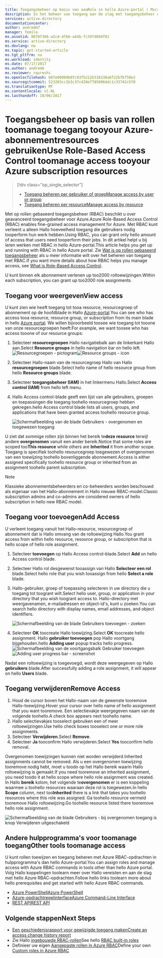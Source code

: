 ```yaml
---
title: Toegangsbeheer op basis van aaaRole in hello Azure-portal | Microsoft Docs
description: In het beheer van toegang aan de slag met toegangsbeheer op basis van rollen in hello Azure-Portal. Rol toewijzingen tooassign machtigingen tooyour resources gebruiken.
services: active-directory
documentationcenter: 
author: andredm7
manager: femila
ms.assetid: 8078f366-a2c4-4fbb-a44b-fc39fd89df81
ms.service: active-directory
ms.devlang: na
ms.topic: get-started-article
ms.tgt_pltfrm: na
ms.workload: identity
ms.date: 07/17/2017
ms.author: andredm
ms.reviewer: rqureshi
ms.openlocfilehash: b87e00089b0fc93fb212b318330a6f22bfbf59e2
ms.sourcegitcommit: 523283cc1b3c37c428e77850964dc1c33742c5f0
ms.translationtype: MT
ms.contentlocale: nl-NL
ms.lasthandoff: 10/06/2017
---
```

# <a name="use-role-based-access-control-toomanage-access-tooyour-azure-subscription-resources"></a><span data-ttu-id="0b524-104">Toegangsbeheer op basis van rollen toomanage toegang tooyour Azure-abonnementresources gebruiken</span><span class="sxs-lookup"><span data-stu-id="0b524-104">Use Role-Based Access Control toomanage access tooyour Azure subscription resources</span></span>
> [!div class="op_single_selector"]
> * [<span data-ttu-id="0b524-105">Toegang beheren per gebruiker of groep</span><span class="sxs-lookup"><span data-stu-id="0b524-105">Manage access by user or group</span></span>](role-based-access-control-manage-assignments.md)
> * [<span data-ttu-id="0b524-106">Toegang beheren per resource</span><span class="sxs-lookup"><span data-stu-id="0b524-106">Manage access by resource</span></span>](role-based-access-control-configure.md)

<span data-ttu-id="0b524-107">Met op rollen gebaseerd toegangsbeheer (RBAC) beschikt u over geavanceerd toegangsbeheer voor Azure.</span><span class="sxs-lookup"><span data-stu-id="0b524-107">Azure Role-Based Access Control (RBAC) enables fine-grained access management for Azure.</span></span> <span data-ttu-id="0b524-108">Met RBAC kunt verleent u alleen Hallo hoeveelheid toegang die gebruikers nodig tooperform hun werk hebben.</span><span class="sxs-lookup"><span data-stu-id="0b524-108">Using RBAC, you can grant only hello amount of access that users need tooperform their jobs.</span></span> <span data-ttu-id="0b524-109">In dit artikel helpt u bij leren werken met RBAC in hello Azure-portal.</span><span class="sxs-lookup"><span data-stu-id="0b524-109">This article helps you get up and running with RBAC in hello Azure portal.</span></span> <span data-ttu-id="0b524-110">Zie [Wat is op rollen gebaseerd toegangsbeheer](role-based-access-control-what-is.md) als u meer informatie wilt over het beheren van toegang met RBAC.</span><span class="sxs-lookup"><span data-stu-id="0b524-110">If you want more details about how RBAC helps you manage access, see [What is Role-Based Access Control](role-based-access-control-what-is.md).</span></span>

<span data-ttu-id="0b524-111">U kunt binnen elk abonnement verlenen up too2000 roltoewijzingen.</span><span class="sxs-lookup"><span data-stu-id="0b524-111">Within each subscription, you can grant up too2000 role assignments.</span></span> 

## <a name="view-access"></a><span data-ttu-id="0b524-112">Toegang voor weergeven</span><span class="sxs-lookup"><span data-stu-id="0b524-112">View access</span></span>
<span data-ttu-id="0b524-113">U kunt zien wie heeft toegang tot tooa resource, resourcegroep of abonnement op de hoofdblade in Hallo [Azure-portal](https://portal.azure.com).</span><span class="sxs-lookup"><span data-stu-id="0b524-113">You can see who has access tooa resource, resource group, or subscription from its main blade in hello [Azure portal](https://portal.azure.com).</span></span> <span data-ttu-id="0b524-114">We willen bijvoorbeeld toosee wie toegang tot tooone van onze resourcegroepen heeft:</span><span class="sxs-lookup"><span data-stu-id="0b524-114">For example, we want toosee who has access tooone of our resource groups:</span></span>

1. <span data-ttu-id="0b524-115">Selecteer **resourcegroepen** Hallo navigatiebalk aan de linkerkant Hallo aan.</span><span class="sxs-lookup"><span data-stu-id="0b524-115">Select **Resource groups** in hello navigation bar on hello left.</span></span>  
    <span data-ttu-id="0b524-116">![Resourcegroepen - pictogram](./media/role-based-access-control-configure/resourcegroups_icon.png)</span><span class="sxs-lookup"><span data-stu-id="0b524-116">![Resource groups - icon](./media/role-based-access-control-configure/resourcegroups_icon.png)</span></span>
2. <span data-ttu-id="0b524-117">Selecteer Hallo-naam van de resourcegroep Hallo van Hallo **resourcegroepen** blade.</span><span class="sxs-lookup"><span data-stu-id="0b524-117">Select hello name of hello resource group from hello **Resource groups** blade.</span></span>
3. <span data-ttu-id="0b524-118">Selecteer **toegangsbeheer (IAM)** in het linkermenu Hallo.</span><span class="sxs-lookup"><span data-stu-id="0b524-118">Select **Access control (IAM)** from hello left menu.</span></span>  
4. <span data-ttu-id="0b524-119">Hallo Access control-blade geeft een lijst van alle gebruikers, groepen en toepassingen die toegang toohello resourcegroep hebben gekregen.</span><span class="sxs-lookup"><span data-stu-id="0b524-119">hello Access control blade lists all users, groups, and applications that have been granted access toohello resource group.</span></span>  
   
    ![Schermafbeelding van de blade Gebruikers - overgenomen en toegewezen toegang](./media/role-based-access-control-configure/view-access.png)

<span data-ttu-id="0b524-121">U ziet dat sommige rollen zijn binnen het bereik te**deze resource** terwijl andere **overgenomen** vanuit een ander bereik.</span><span class="sxs-lookup"><span data-stu-id="0b524-121">Notice that some roles are scoped too**This resource** while others are **Inherited** it from another scope.</span></span> <span data-ttu-id="0b524-122">Toegang is specifiek toohello resourcegroep toegewezen of overgenomen van een toewijzing toohello bovenliggende abonnement.</span><span class="sxs-lookup"><span data-stu-id="0b524-122">Access is either assigned specifically toohello resource group or inherited from an assignment toohello parent subscription.</span></span>

> [!NOTE]
> <span data-ttu-id="0b524-123">Klassieke abonnementsbeheerders en co-beheerders worden beschouwd als eigenaar van het Hallo-abonnement in Hallo nieuwe RBAC-model.</span><span class="sxs-lookup"><span data-stu-id="0b524-123">Classic subscription admins and co-admins are considered owners of hello subscription in hello new RBAC model.</span></span>

## <a name="add-access"></a><span data-ttu-id="0b524-124">Toegang voor toevoegen</span><span class="sxs-lookup"><span data-stu-id="0b524-124">Add Access</span></span>
<span data-ttu-id="0b524-125">U verleent toegang vanuit het Hallo-resource, resourcegroep of abonnement dat is Hallo omvang van de roltoewijzing Hallo.</span><span class="sxs-lookup"><span data-stu-id="0b524-125">You grant access from within hello resource, resource group, or subscription that is hello scope of hello role assignment.</span></span>

1. <span data-ttu-id="0b524-126">Selecteer **toevoegen** op Hallo Access control-blade.</span><span class="sxs-lookup"><span data-stu-id="0b524-126">Select **Add** on hello Access control blade.</span></span>  
2. <span data-ttu-id="0b524-127">Selecteer Hallo rol desgewenst tooassign van Hallo **Selecteer een rol** blade.</span><span class="sxs-lookup"><span data-stu-id="0b524-127">Select hello role that you wish tooassign from hello **Select a role** blade.</span></span>
3. <span data-ttu-id="0b524-128">Hallo-gebruiker, groep of toepassing selecteren in uw directory die u toegang tot toogrant wilt.</span><span class="sxs-lookup"><span data-stu-id="0b524-128">Select hello user, group, or application in your directory that you wish toogrant access to.</span></span> <span data-ttu-id="0b524-129">Hallo-directory met weergavenamen, e-mailadressen en object-id's, kunt u zoeken.</span><span class="sxs-lookup"><span data-stu-id="0b524-129">You can search hello directory with display names, email addresses, and object identifiers.</span></span>  
   
    ![Schermafbeelding van de blade Gebruikers toevoegen - zoeken](./media/role-based-access-control-configure/grant-access2.png)
4. <span data-ttu-id="0b524-131">Selecteer **OK** toocreate Hallo toewijzing.</span><span class="sxs-lookup"><span data-stu-id="0b524-131">Select **OK** toocreate hello assignment.</span></span> <span data-ttu-id="0b524-132">Hallo **gebruiker toevoegen** pop Hallo voortgang bijgehouden.</span><span class="sxs-lookup"><span data-stu-id="0b524-132">hello **Adding user** popup tracks hello progress.</span></span>  
    <span data-ttu-id="0b524-133">![Schermafbeelding van de voortgangsbalk Gebruiker toevoegen](./media/role-based-access-control-configure/addinguser_popup.png)</span><span class="sxs-lookup"><span data-stu-id="0b524-133">![Adding user progress bar - screenshot](./media/role-based-access-control-configure/addinguser_popup.png)</span></span>

<span data-ttu-id="0b524-134">Nadat een roltoewijzing is toegevoegd, wordt deze weergegeven op Hallo **gebruikers** blade.</span><span class="sxs-lookup"><span data-stu-id="0b524-134">After successfully adding a role assignment, it will appear on hello **Users** blade.</span></span>

## <a name="remove-access"></a><span data-ttu-id="0b524-135">Toegang verwijderen</span><span class="sxs-lookup"><span data-stu-id="0b524-135">Remove Access</span></span>
1. <span data-ttu-id="0b524-136">Houd de cursor boven het Hallo-naam van de gewenste tooremove Hallo-toewijzing.</span><span class="sxs-lookup"><span data-stu-id="0b524-136">Hover your cursor over hello name of hello assignment that you want tooremove.</span></span> <span data-ttu-id="0b524-137">Een selectievakje weergegeven naam van de volgende toohello.</span><span class="sxs-lookup"><span data-stu-id="0b524-137">A check box appears next toohello name.</span></span>
2. <span data-ttu-id="0b524-138">Hallo selectievakjes tooselect gebruiken een of meer roltoewijzingen.</span><span class="sxs-lookup"><span data-stu-id="0b524-138">Use hello check boxes tooselect one or more role assignments.</span></span>
2. <span data-ttu-id="0b524-139">Selecteer **Verwijderen**.</span><span class="sxs-lookup"><span data-stu-id="0b524-139">Select **Remove**.</span></span>  
3. <span data-ttu-id="0b524-140">Selecteer **Ja** tooconfirm Hallo verwijderen.</span><span class="sxs-lookup"><span data-stu-id="0b524-140">Select **Yes** tooconfirm hello removal.</span></span>

<span data-ttu-id="0b524-141">Overgenomen toewijzingen kunnen niet worden verwijderd.</span><span class="sxs-lookup"><span data-stu-id="0b524-141">Inherited assignments cannot be removed.</span></span> <span data-ttu-id="0b524-142">Als u een overgenomen toewijzing tooremove nodig hebt, moet u toodo op het Hallo bereik waarin Hallo roltoewijzing is gemaakt.</span><span class="sxs-lookup"><span data-stu-id="0b524-142">If you need tooremove an inherited assignment, you need toodo it at hello scope where hello role assignment was created.</span></span> <span data-ttu-id="0b524-143">In Hallo **bereik** kolom, het volgende te**overgenomen** er is een koppeling waarmee u toohello resources waaraan deze rol is toegewezen.</span><span class="sxs-lookup"><span data-stu-id="0b524-143">In hello **Scope** column, next too**Inherited** there is a link that takes you toohello resources where this role was assigned.</span></span> <span data-ttu-id="0b524-144">Ga toohello resource vermeld tooremove Hallo roltoewijzing.</span><span class="sxs-lookup"><span data-stu-id="0b524-144">Go toohello resource listed there tooremove hello role assignment.</span></span>

![Schermafbeelding van de blade Gebruikers - bij overgenomen toegang is knop Verwijderen uitgeschakeld](./media/role-based-access-control-configure/remove-access2.png)

## <a name="other-tools-toomanage-access"></a><span data-ttu-id="0b524-146">Andere hulpprogramma's voor toomanage toegang</span><span class="sxs-lookup"><span data-stu-id="0b524-146">Other tools toomanage access</span></span>
<span data-ttu-id="0b524-147">U kunt rollen toewijzen en toegang beheren met Azure RBAC-opdrachten in hulpprogramma's dan hello Azure-portal.</span><span class="sxs-lookup"><span data-stu-id="0b524-147">You can assign roles and manage access with Azure RBAC commands in tools other than hello Azure portal.</span></span>  <span data-ttu-id="0b524-148">Volg Hallo koppelingen toolearn meer over Hallo vereisten en aan de slag met hello Azure RBAC-opdrachten.</span><span class="sxs-lookup"><span data-stu-id="0b524-148">Follow hello links toolearn more about hello prerequisites and get started with hello Azure RBAC commands.</span></span>

* [<span data-ttu-id="0b524-149">Azure PowerShell</span><span class="sxs-lookup"><span data-stu-id="0b524-149">Azure PowerShell</span></span>](role-based-access-control-manage-access-powershell.md)
* [<span data-ttu-id="0b524-150">Azure-opdrachtregelinterface</span><span class="sxs-lookup"><span data-stu-id="0b524-150">Azure Command-Line Interface</span></span>](role-based-access-control-manage-access-azure-cli.md)
* [<span data-ttu-id="0b524-151">REST API</span><span class="sxs-lookup"><span data-stu-id="0b524-151">REST API</span></span>](role-based-access-control-manage-access-rest.md)

## <a name="next-steps"></a><span data-ttu-id="0b524-152">Volgende stappen</span><span class="sxs-lookup"><span data-stu-id="0b524-152">Next Steps</span></span>
* [<span data-ttu-id="0b524-153">Een geschiedenisrapport voor gewijzigde toegang maken</span><span class="sxs-lookup"><span data-stu-id="0b524-153">Create an access change history report</span></span>](role-based-access-control-access-change-history-report.md)
* <span data-ttu-id="0b524-154">Zie Hallo [ingebouwde RBAC-rollen](role-based-access-built-in-roles.md)</span><span class="sxs-lookup"><span data-stu-id="0b524-154">See hello [RBAC built-in roles](role-based-access-built-in-roles.md)</span></span>
* <span data-ttu-id="0b524-155">Definieer uw eigen [Aangepaste rollen in Azure RBAC](role-based-access-control-custom-roles.md)</span><span class="sxs-lookup"><span data-stu-id="0b524-155">Define your own [Custom roles in Azure RBAC](role-based-access-control-custom-roles.md)</span></span>


